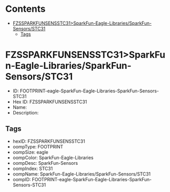 



Contents
========

* [FZSSPARKFUNSENSSTC31>SparkFun-Eagle-Libraries/SparkFun-Sensors/STC31](#fzssparkfunsensstc31sparkfun-eagle-librariessparkfun-sensorsstc31)
	* [Tags](#tags)

# FZSSPARKFUNSENSSTC31>SparkFun-Eagle-Libraries/SparkFun-Sensors/STC31

- ID: FOOTPRINT-eagle-SparkFun-Eagle-Libraries-SparkFun-Sensors-STC31
- Hex ID: FZSSPARKFUNSENSSTC31
- Name: 
- Description: 

## Tags

- hexID: FZSSPARKFUNSENSSTC31
- oompType: FOOTPRINT
- oompSize: eagle
- oompColor: SparkFun-Eagle-Libraries
- oompDesc: SparkFun-Sensors
- oompIndex: STC31
- oompName: SparkFun-Eagle-Libraries/SparkFun-Sensors/STC31
- oompID: FOOTPRINT-eagle-SparkFun-Eagle-Libraries-SparkFun-Sensors-STC31
